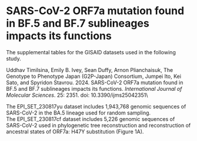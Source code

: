 # SARS-CoV-2 ORF7a mutation found in BF.5 and BF.7 sublineages impacts its functions
The supplemental tables for the GISAID datasets used in the following study.

Uddhav Timilsina, Emily B. Ivey, Sean Duffy, Arnon Plianchaisuk, The Genotype to Phenotype Japan (G2P-Japan) Consortium, Jumpei Ito, Kei Sato, and Spyridon Stavrou. 2024. SARS-CoV-2 ORF7a mutation found in BF.5 and BF.7 sublineages impacts its functions. *International Journal of Molecular Sciences*. 25: 2351. doi: 10.3390/ijms25042351\

The EPI_SET_230817yu dataset includes 1,943,768 genomic sequences of SARS-CoV-2 in the BA.5 lineage used for random sampling.\
The EPI_SET_230817cf dataset includes 5,226 genomic sequences of SARS-CoV-2 used in phylogenetic tree reconstruction and reconstruction of ancestral states of ORF7a: H47Y substitution (Figure 1A).

